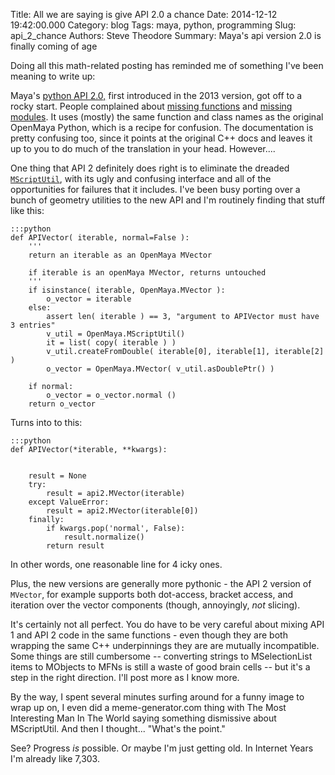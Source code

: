 Title: All we are saying is give API 2.0 a chance
Date: 2014-12-12 19:42:00.000
Category: blog
Tags: maya, python, programming 
Slug: api_2_chance
Authors: Steve Theodore
Summary: Maya's api version 2.0 is finally coming of age

Doing all this math-related posting has reminded me of something I've been meaning to write up:  
  
Maya's [python API 2.0,](http://knowledge.autodesk.com/search-result/caas/CloudHelp/cloudhelp/2015/ENU/Maya-SDK/py-ref/index-html.html) first introduced in the 2013 version, got off to a rocky start. People complained about [missing functions](http://stackoverflow.com/questions/20232835/maya-python-api-2-0-has-no-mitdag-so-how-traverse-dag-graph) and [missing modules](http://jeremyyk.com/tutorials/maya-s-python-api-2-0-).  It uses (mostly) the same function and class names as the original OpenMaya Python, which is a recipe for confusion. The documentation is pretty confusing too, since it points at the original C++ docs and leaves it up to you to do much of the translation in your head.    However....  
  
  
One thing that API 2 definitely does right is to eliminate the dreaded [`MScriptUtil`](python_api_crash), with its ugly and confusing interface and all of the opportunities for failures that it includes.  I've been busy porting over a bunch of geometry utilities to the new API and I'm routinely finding that stuff like this:  
  
    :::python
    def APIVector( iterable, normal=False ):  
        '''  
        return an iterable as an OpenMaya MVector  
          
        if iterable is an openMaya MVector, returns untouched  
        '''  
        if isinstance( iterable, OpenMaya.MVector ):  
            o_vector = iterable  
        else:  
            assert len( iterable ) == 3, "argument to APIVector must have 3 entries"  
            v_util = OpenMaya.MScriptUtil()  
            it = list( copy( iterable ) )  
            v_util.createFromDouble( iterable[0], iterable[1], iterable[2] )  
            o_vector = OpenMaya.MVector( v_util.asDoublePtr() )  
      
        if normal:  
            o_vector = o_vector.normal ()  
        return o_vector  
    
  
Turns into to this:  

    :::python
    def APIVector(*iterable, **kwargs):
    
    
        result = None  
        try:  
            result = api2.MVector(iterable)  
        except ValueError:  
            result = api2.MVector(iterable[0])  
        finally:  
            if kwargs.pop('normal', False):  
                result.normalize()  
            return result  
    

  
In other words, one reasonable line for 4 icky ones.  
  
Plus, the new versions are generally more pythonic - the API 2 version of `MVector`, for example supports both dot-access, bracket access, and iteration over the vector components (though, annoyingly, _not_ slicing).  
  
It's certainly not all perfect. You do have to be very careful about mixing API 1 and API 2 code in the same functions - even though they are both wrapping the same C++ underpinnings they are are mutually incompatible.  Some things are still cumbersome -- converting strings to MSelectionList items to MObjects to MFNs is still a waste of good brain cells -- but it's a step in the right direction. I'll post more as I know more.  
  
By the way, I spent several minutes surfing around for a funny image to wrap up on, I even did a meme-generator.com thing with The Most Interesting Man In The World saying something dismissive about MScriptUtil.  And then I thought... "What's the point."  
  
See? Progress _is_ possible.   Or maybe I'm just getting old. In Internet Years I'm already like 7,303.  
  
  
  


